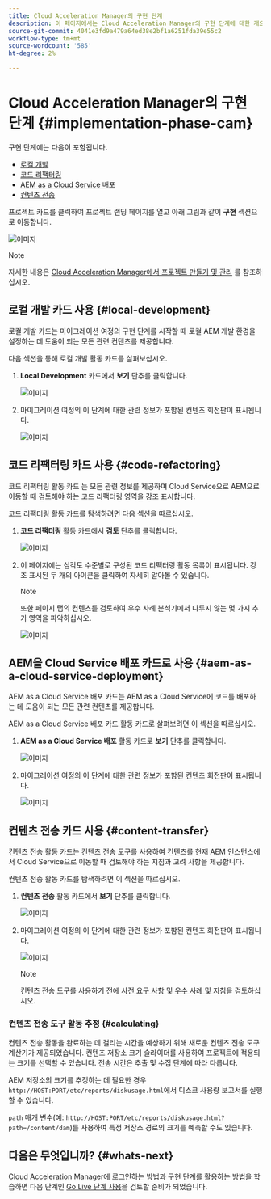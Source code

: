 ```yaml
---
title: Cloud Acceleration Manager의 구현 단계
description: 이 페이지에서는 Cloud Acceleration Manager의 구현 단계에 대한 개요를 제공합니다.
source-git-commit: 4041e3fd9a479a64ed38e2bf1a6251fda39e55c2
workflow-type: tm+mt
source-wordcount: '585'
ht-degree: 2%

---
```



# Cloud Acceleration Manager의 구현 단계 {#implementation-phase-cam}

구현 단계에는 다음이 포함됩니다.

* [로컬 개발](#local-development)
* [코드 리팩터링](#code-refactoring)
* [AEM as a Cloud Service 배포](#aem-as-a-cloud-service-deployment)
* [컨텐츠 전송](#content-transfer)


프로젝트 카드를 클릭하여 프로젝트 랜딩 페이지를 열고 아래 그림과 같이 **구현** 섹션으로 이동합니다.

![이미지](/help/move-to-cloud-service/cloud-acceleration-manager/assets/implementation-1.png)

>[!NOTE]
>자세한 내용은 [Cloud Acceleration Manager에서 프로젝트 만들기 및 관리](https://experienceleague.adobe.com/docs/experience-manager-cloud-service/moving/cloud-acceleration-manager/using-cam/getting-started-cam.html?lang=en#create-project) 를 참조하십시오.


## 로컬 개발 카드 사용 {#local-development}

로컬 개발 카드는 마이그레이션 여정의 구현 단계를 시작할 때 로컬 AEM 개발 환경을 설정하는 데 도움이 되는 모든 관련 컨텐츠를 제공합니다.

다음 섹션을 통해 로컬 개발 활동 카드를 살펴보십시오.

1. **Local Development** 카드에서 **보기** 단추를 클릭합니다.

   ![이미지](/help/move-to-cloud-service/cloud-acceleration-manager/assets/implementation-2.png)

1. 마이그레이션 여정의 이 단계에 대한 관련 정보가 포함된 컨텐츠 회전판이 표시됩니다.

   ![이미지](/help/move-to-cloud-service/cloud-acceleration-manager/assets/implementation-3.png)


## 코드 리팩터링 카드 사용 {#code-refactoring}

코드 리팩터링 활동 카드 는 모든 관련 정보를 제공하며 Cloud Service으로 AEM으로 이동할 때 검토해야 하는 코드 리팩터링 영역을 강조 표시합니다.

코드 리팩터링 활동 카드를 탐색하려면 다음 섹션을 따르십시오.

1. **코드 리팩터링** 활동 카드에서 **검토** 단추를 클릭합니다.

   ![이미지](/help/move-to-cloud-service/cloud-acceleration-manager/assets/implementation-4.png)

1. 이 페이지에는 심각도 수준별로 구성된 코드 리팩터링 활동 목록이 표시됩니다. 강조 표시된 두 개의 아이콘을 클릭하여 자세히 알아볼 수 있습니다.

   >[!NOTE]
   >또한 페이지 탭의 컨텐츠를 검토하여 우수 사례 분석기에서 다루지 않는 몇 가지 추가 영역을 파악하십시오.

   ![이미지](/help/move-to-cloud-service/cloud-acceleration-manager/assets/readiness-5.png)


## AEM을 Cloud Service 배포 카드로 사용 {#aem-as-a-cloud-service-deployment}

AEM as a Cloud Service 배포 카드는 AEM as a Cloud Service에 코드를 배포하는 데 도움이 되는 모든 관련 컨텐츠를 제공합니다.

AEM as a Cloud Service 배포 카드 활동 카드로 살펴보려면 이 섹션을 따르십시오.

1. **AEM as a Cloud Service 배포** 활동 카드로 **보기** 단추를 클릭합니다.

   ![이미지](/help/move-to-cloud-service/cloud-acceleration-manager/assets/implementation-6.png)

1. 마이그레이션 여정의 이 단계에 대한 관련 정보가 포함된 컨텐츠 회전판이 표시됩니다.

   ![이미지](/help/move-to-cloud-service/cloud-acceleration-manager/assets/aem-deployment-card.png)


## 컨텐츠 전송 카드 사용 {#content-transfer}

컨텐츠 전송 활동 카드는 컨텐츠 전송 도구를 사용하여 컨텐츠를 현재 AEM 인스턴스에서 Cloud Service으로 이동할 때 검토해야 하는 지침과 고려 사항을 제공합니다.

컨텐츠 전송 활동 카드를 탐색하려면 이 섹션을 따르십시오.

1. **컨텐츠 전송** 활동 카드에서 **보기** 단추를 클릭합니다.

   ![이미지](/help/move-to-cloud-service/cloud-acceleration-manager/assets/implementation-8.png)

1. 마이그레이션 여정의 이 단계에 대한 관련 정보가 포함된 컨텐츠 회전판이 표시됩니다.

   ![이미지](/help/move-to-cloud-service/cloud-acceleration-manager/assets/content-transfertool-card.png)

   >[!NOTE]
   >컨텐츠 전송 도구를 사용하기 전에 [사전 요구 사항](https://experienceleague.adobe.com/docs/experience-manager-cloud-service/moving/cloud-migration/content-transfer-tool/prerequisites-content-transfer-tool.html?lang=en) 및 [우수 사례 및 지침](https://experienceleague.adobe.com/docs/experience-manager-cloud-service/moving/cloud-migration/content-transfer-tool/overview-content-transfer-tool.html?lang=en)을 검토하십시오.

### 컨텐츠 전송 도구 활동 추정 {#calculating}

컨텐츠 전송 활동을 완료하는 데 걸리는 시간을 예상하기 위해 새로운 컨텐츠 전송 도구 계산기가 제공되었습니다. 컨텐츠 저장소 크기 슬라이더를 사용하여 프로젝트에 적용되는 크기를 선택할 수 있습니다. 전송 시간은 추출 및 수집 단계에 따라 다릅니다.

AEM 저장소의 크기를 추정하는 데 필요한 경우 `http://HOST:PORT/etc/reports/diskusage.html`에서 디스크 사용량 보고서를 실행할 수 있습니다.

`path` 매개 변수(예: `http://HOST:PORT/etc/reports/diskusage.html?path=/content/dam`)를 사용하여 특정 저장소 경로의 크기를 예측할 수도 있습니다.

## 다음은 무엇입니까? {#whats-next}

Cloud Acceleration Manager에 로그인하는 방법과 구현 단계를 활용하는 방법을 학습하면 다음 단계인 [Go Live 단계 사용](https://experienceleague.adobe.com/docs/experience-manager-cloud-service/moving/cloud-acceleration-manager/using-cam/cam-golive-phase.html?lang=en)을 검토할 준비가 되었습니다.
